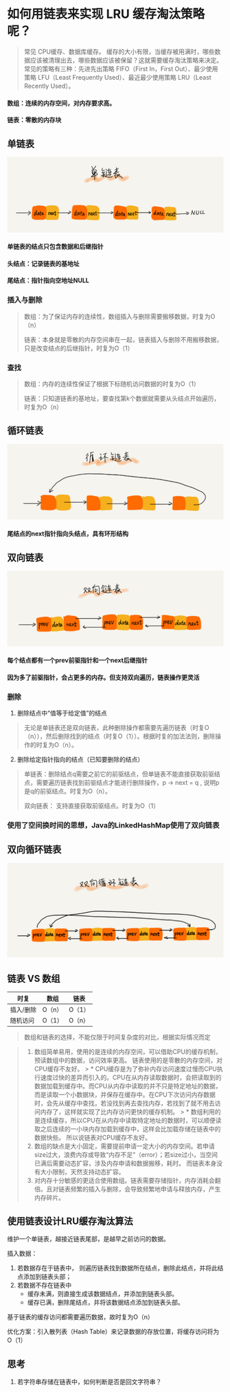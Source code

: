# 如何用链表来实现 LRU 缓存淘汰策略呢？
> 常见 CPU缓存、数据库缓存。 缓存的大小有限，当缓存被用满时，哪些数据应该被清理出去，哪些数据应该被保留？这就需要缓存淘汰策略来决定。常见的策略有三种：先进先出策略 FIFO（First In，First Out）、最少使用策略 LFU（Least Frequently Used）、最近最少使用策略 LRU（Least Recently Used）。

#### 数组：连续的内存空间，对内存要求高。
#### 链表：零散的内存块

## 单链表
![Alt](img/singleLinkedList.jpg)

#### 单链表的结点只包含数据和后继指针
#### 头结点：记录链表的基地址
#### 尾结点：指针指向空地址NULL

### 插入与删除
> 数组：为了保证内存的连续性，数组插入与删除需要搬移数据，时复为O（n）
>
> 链表：本身就是零散的内存空间串在一起，链表插入与删除不用搬移数据，只是改变结点的后继指针，时复为O（1）

### 查找
> 数组：内存的连续性保证了根据下标随机访问数据的时复为O（1）
>
> 链表：只知道链表的基地址，要查找第k个数据就需要从头结点开始遍历，时复为O（n）

## 循环链表
![Alt](img/circularLinkedList.jpg)

#### 尾结点的next指针指向头结点，具有环形结构

## 双向链表
![Alt](img/doubleLinkedList.jpg)

#### 每个结点都有一个prev前驱指针和一个next后继指针
#### 因为多了前驱指针，会占更多的内存。但支持双向遍历，链表操作更灵活

### 删除
1. 删除结点中“值等于给定值”的结点
> 无论是单链表还是双向链表，此种删除操作都需要先遍历链表（时复O（n）），然后删除找到的结点（时复O（1））。根据时复的加法法则，删除操作的时复为O（n）。

2. 删除给定指针指向的结点（已知要删除的结点）
> 单链表：删除结点q需要之前它的前驱结点，但单链表不能直接获取前驱结点，需要遍历链表找到前驱结点才能进行删除操作，p -> next = q , 说明p是q的前驱结点。时复为O（n）。
>
> 双向链表： 支持直接获取前驱结点。时复为O（1）

### 使用了空间换时间的思想，Java的LinkedHashMap使用了双向链表

## 双向循环链表
![Alt](img/doubleCircularLinkedList.jpg)

## 链表 VS 数组

时复 | 数组 |  链表
--|--|--
插入/删除| O（n）| O（1）
随机访问 | O（1）| O（n）

> 数组和链表的选择，不能仅限于时间复杂度的对比，根据实际情况而定

> 1. 数组简单易用，使用的是连续的内存空间，可以借助CPU的缓存机制，预读数组中的数据，访问效率更高。 链表使用的是零散的内存空间，对CPU缓存不友好。
    > * CPU缓存是为了弥补内存访问速度过慢而CPU执行速度过快的差异而引入的。CPU在从内存读取数据时，会把读取到的数据加载到缓存中。而CPU从内存中读取的并不只是特定地址的数据，而是读取一个小数据块，并保存在缓存中。在CPU下次访问内存数据时，会先从缓存中查找，若没找到再去查找内存，若找到了就不用去访问内存了，这样就实现了比内存访问更快的缓存机制。
    > * 数组利用的是连续缓存，所以CPU在从内存中读取特定地址的数据时，可以顺便读取之后连续的一小块内存加载到缓存中，这样会比加载存储在链表中的数据快些。 所以说链表对CPU缓存不友好。
> 2. 数组的缺点是大小固定，需要提前申请一定大小的内存空间。若申请size过大，浪费内存或导致“内存不足”（error）；若size过小，当空间已满后需要动态扩容，涉及内存申请和数据搬移，耗时。 而链表本身没有大小限制，天然支持动态扩容。
> 3. 对内存十分敏感的更适合使用数组。链表需要存储指针，内存消耗会翻倍。且对链表频繁的插入与删除，会导致频繁地申请与释放内存，产生内存碎片。

## 使用链表设计LRU缓存淘汰算法

维护一个单链表，越接近链表尾部，是越早之前访问的数据。

插入数据：
1. 若数据存在于链表中， 则遍历链表找到数据所在结点，删除此结点，并将此结点添加到链表头部；
2. 若数据不存在链表中
    - 缓存未满，则直接生成该数据结点，并添加到链表头部。
    - 缓存已满，删除尾结点，并将该数据结点添加到链表头部。

基于链表的缓存访问都需要遍历数据，故时复为O（n）

优化方案：引入散列表（Hash Table）来记录数据的存放位置，将缓存访问将为O（1）

## 思考
1. 若字符串存储在链表中，如何判断是否是回文字符串？


